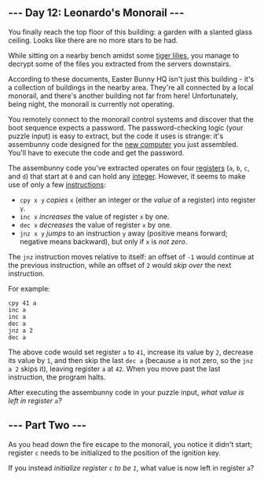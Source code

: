 --- Day 12: Leonardo's Monorail ---
-----------------------------------

You finally reach the top floor of this building: a garden with a
slanted glass ceiling. Looks like there are no more stars to be had.

While sitting on a nearby bench amidst some [tiger
lilies](https://www.google.com/search?q=tiger+lilies&tbm=isch), you
manage to decrypt some of the files you extracted from the servers
downstairs.

According to these documents, Easter Bunny HQ isn't just this building -
it's a collection of buildings in the nearby area. They're all connected
by a local monorail, and there's another building not far from here!
Unfortunately, being night, the monorail is currently not operating.

You remotely connect to the monorail control systems and discover that
the boot sequence expects a password. The password-checking logic (your
puzzle input) is easy to extract, but the code it uses is strange: it's
<span
title="Strangely, this assembunny code doesn't seem to be very good at multiplying.">assembunny</span>
code designed for the [new computer](11) you just assembled. You'll have
to execute the code and get the password.

The assembunny code you've extracted operates on four
[registers](https://en.wikipedia.org/wiki/Processor_register) (`a`, `b`,
`c`, and `d`) that start at `0` and can hold any
[integer](https://en.wikipedia.org/wiki/Integer). However, it seems to
make use of only a few
[instructions](https://en.wikipedia.org/wiki/Instruction_set):

-   `cpy x y` *copies* `x` (either an integer or the *value* of a
    register) into register `y`.
-   `inc x` *increases* the value of register `x` by one.
-   `dec x` *decreases* the value of register `x` by one.
-   `jnz x y` *jumps* to an instruction `y` away (positive means
    forward; negative means backward), but only if `x` is *not zero*.

The `jnz` instruction moves relative to itself: an offset of `-1` would
continue at the previous instruction, while an offset of `2` would *skip
over* the next instruction.

For example:

    cpy 41 a
    inc a
    inc a
    dec a
    jnz a 2
    dec a

The above code would set register `a` to `41`, increase its value by
`2`, decrease its value by `1`, and then skip the last `dec a` (because
`a` is not zero, so the `jnz a 2` skips it), leaving register `a` at
`42`. When you move past the last instruction, the program halts.

After executing the assembunny code in your puzzle input, *what value is
left in register `a`?*

--- Part Two ---
----------------

As you head down the fire escape to the monorail, you notice it didn't
start; register `c` needs to be initialized to the position of the
ignition key.

If you instead *initialize register `c` to be `1`*, what value is now
left in register `a`?
